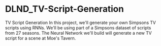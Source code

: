 # DLND_TV-Script-Generation
TV Script Generation
In this project, we'll generate your own Simpsons TV scripts using RNNs. We'll be using part of a Simpsons dataset of scripts
from 27 seasons. The Neural Network we'll build will generate a new TV script for a scene at Moe's Tavern.
